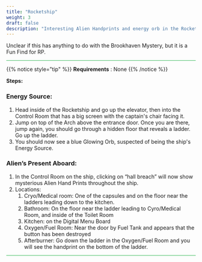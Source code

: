 ```yaml
---
title: "Rocketship"
weight: 3
draft: false
description: "Interesting Alien Handprints and energy orb in the Rocket RP house at Brookhaven RP"
---
```


Unclear if this has anything to do with the Brookhaven Mystery, but it is a Fun Find for RP.

<hr style="background-color: #28b44c" size=8>

{{% notice style="tip" %}}
**Requirements** : None
{{% /notice %}}

**Steps:**

### Energy Source:

1. Head inside of the Rocketship and go up the elevator, then into the Control Room that has a big screen with the captain's chair facing it.
1. Jump on top of the Arch above the entrance door. Once you are there, jump again, you should go through a hidden floor that reveals a ladder. Go up the ladder.
1. You should now see a blue Glowing Orb, suspected of being the ship's Energy Source.

### Alien’s Present Aboard:

1. In the Control Room on the ship, clicking on “hall breach” will now show mysterious Alien Hand Prints throughout the ship.
1. Locations: 
    1. Cryo/Medical room: One of the capsules and on the floor near the ladders leading down to the kitchen.
    1. Bathroom: On the floor near the ladder leading to Cyro/Medical Room, and inside of the Toilet Room
    1. Kitchen: on the Digital Menu Board
    1. Oxygen/Fuel Room: Near the door by Fuel Tank and appears that the button has been destroyed
    1. Afterburner: Go down the ladder in the Oxygen/Fuel Room and you will see the handprint on the bottom of the ladder.

<hr style="background-color: #28b44c" size=8>